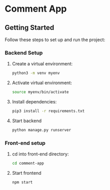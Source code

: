 # Comment App

## Getting Started

Follow these steps to set up and run the project:

### Backend Setup
1. Create a virtual environment:
   ```sh
   python3 -m venv myenv
2. Activate virtual environment:
   ```sh
   source myenv/bin/activate
3. Install dependencies:
   ```sh
   pip3 install -r requirements.txt
4. Start backend
   ```sh
   python manage.py runserver   

### Front-end setup
1. cd into front-end directory:
   ```sh
   cd comment-app
2. Start frontend
   ```sh
   npm start
